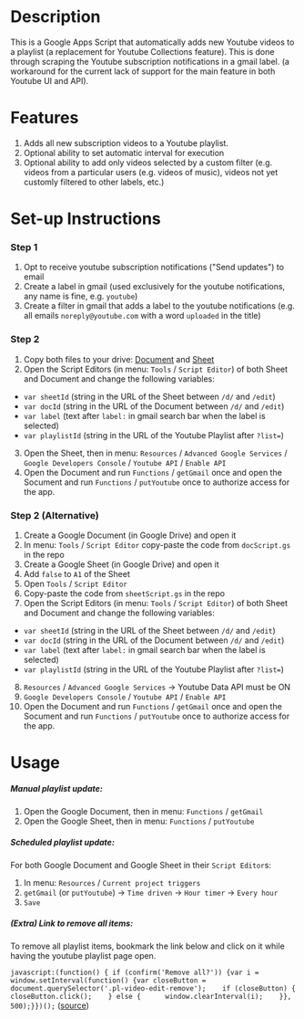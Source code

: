 # Description
This is a Google Apps Script that automatically adds new Youtube videos to a playlist (a replacement for Youtube Collections feature). This is done through scraping the Youtube subscription notifications in a gmail label. (a workaround for the current lack of support for the main feature in both Youtube UI and API).

# Features
1. Adds all new subscription videos to a Youtube playlist.
2. Optional ability to set automatic interval for execution
3. Optional ability to add only videos selected by a custom filter (e.g. videos from a particular users (e.g. videos of music), videos not yet customly filtered to other labels, etc.)

# Set-up Instructions
### Step 1

1. Opt to receive youtube subscription notifications ("Send updates") to email
2. Create a label in gmail (used exclusively for the youtube notifications, any name is fine, e.g. `youtube`)
3. Create a filter in gmail that adds a label to the youtube notifications (e.g. all emails `noreply@youtube.com` with a word `uploaded` in the title)

### Step 2
1. Copy both files to your drive: [Document](https://docs.google.com/document/d/12O-p7f6b1lyRlsSKMVEo69wztinsrPBG_s3TRt9rs2Q/copy) and [Sheet](https://docs.google.com/spreadsheets/d/15kvJ-7ERa3iEc5XbYyZ2F6EeOO_i5kduxhHCIBrYSB8/copy)
2. Open the Script Editors (in menu: `Tools` / `Script Editor`) of both Sheet and Document and change the following variables: 
  - `var sheetId` (string in the URL of the Sheet between `/d/` and `/edit`)
  - `var docId` (string in the URL of the Document between `/d/` and `/edit`)
  - `var label` (text after `label:` in gmail search bar when the label is selected)
  - `var playlistId` (string in the URL of the Youtube Playlist after `?list=`)
3. Open the Sheet, then in menu: `Resources` / `Advanced Google Services` / `Google Developers Console` / `Youtube API` / `Enable API`
4. Open the Document and run `Functions` / `getGmail` once and open the Socument and run `Functions` / `putYoutube` once to authorize access for the app.

### Step 2 (Alternative)

1. Create a Google Document (in Google Drive) and open it
2. In menu: `Tools` / `Script Editor` copy-paste the code from `docScript.gs` in the repo
3. Create a Google Sheet (in Google Drive) and open it
4. Add `false` to `A1` of the Sheet
5. Open `Tools` / `Script Editor`
6. Copy-paste the code from `sheetScript.gs` in the repo
7. Open the Script Editors (in menu: `Tools` / `Script Editor`) of both Sheet and Document and change the following variables: 
  - `var sheetId` (string in the URL of the Sheet between `/d/` and `/edit`)
  - `var docId` (string in the URL of the Document between `/d/` and `/edit`)
  - `var label` (text after `label:` in gmail search bar when the label is selected)
  - `var playlistId` (string in the URL of the Youtube Playlist after `?list=`)
8. `Resources` / `Advanced Google Services` -> Youtube Data API must be ON
9. `Google Developers Console` / `Youtube API` / `Enable API`
10. Open the Document and run `Functions` / `getGmail` once and open the Socument and run `Functions` / `putYoutube` once to authorize access for the app.

# Usage

##### Manual playlist update:

1. Open the Google Document, then in menu: `Functions` / `getGmail`
2. Open the Google Sheet, then in menu: `Functions` / `putYoutube`

##### Scheduled playlist update:

For both Google Document and Google Sheet in their `Script Editor`s:

1. In menu: `Resources` / `Current project triggers`
2. `getGmail` (or `putYoutube`) -> `Time driven` -> `Hour timer` -> `Every hour`
3. `Save`

##### (Extra) Link to remove all items:

To remove all playlist items, bookmark the link below and click on it while having the youtube playlist page open.

`javascript:(function() { if (confirm('Remove all?')) {var i = window.setInterval(function() {var closeButton = document.querySelector('.pl-video-edit-remove');    if (closeButton) {      closeButton.click();    } else {      window.clearInterval(i);    }}, 500);}})();` ([source](https://gist.github.com/timothyarmstrong/10501804))
